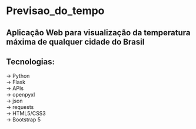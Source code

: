 # Previsao_do_tempo
## Aplicação Web para visualização da temperatura máxima de qualquer cidade do Brasil

## Tecnologias:
→ Python <br>
→ Flask <br>
→ APIs <br>
→ openpyxl <br>
→ json <br>
→ requests <br>
→ HTML5/CSS3 <br>
→ Bootstrap 5 <br>

